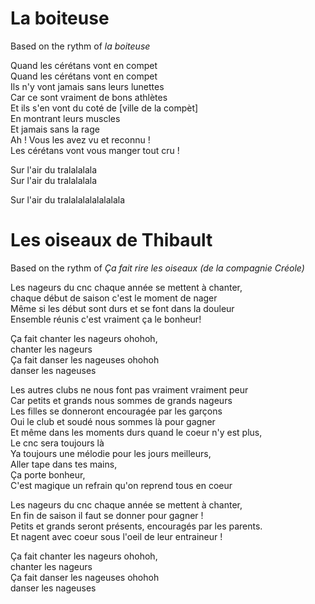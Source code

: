 # La boiteuse

Based on the rythm of *la boiteuse*

Quand les cérétans vont en compet<br/>
Quand les cérétans vont en compet<br/>
Ils n'y vont jamais sans leurs lunettes<br/>
Car ce sont vraiment de bons athlètes<br/>
Et ils s'en vont du coté de [ville de la compèt]<br/>
En montrant leurs muscles<br/>
Et jamais sans la rage<br/>
Ah ! Vous les avez vu et reconnu !<br/>
Les cérétans vont vous manger tout cru !<br/>

Sur l'air du tralalalala<br/>
Sur l'air du tralalalala<br/>

Sur l'air du tralalalalalalalala<br/>

# Les oiseaux de Thibault

Based on the rythm of *Ça fait rire les oiseaux (de la compagnie Créole)*<br/>

Les nageurs du cnc chaque année se mettent à chanter,<br/>
chaque début de saison c'est le moment de nager<br/>
Même si les début sont durs et se font dans la douleur<br/>
Ensemble réunis c'est vraiment ça le bonheur!<br/>

Ça fait chanter les nageurs ohohoh,<br/>
chanter les nageurs<br/>
Ça fait danser les nageuses ohohoh<br/>
danser les nageuses<br/>

Les autres clubs ne nous font pas vraiment vraiment peur<br/>
Car petits et grands nous sommes de grands nageurs<br/>
Les filles se donneront encouragée par les garçons<br/>
Oui le club et soudé nous sommes là pour gagner<br/>
Et même dans les moments durs quand le coeur n'y est plus,<br/>
Le cnc sera toujours là<br/>
Ya toujours une mélodie pour les jours meilleurs,<br/>
Aller tape dans tes mains,<br/>
Ça porte bonheur,<br/>
C'est magique un refrain qu'on reprend tous en coeur<br/>

Les nageurs du cnc chaque année se mettent à chanter,<br/>
En fin de saison il faut se donner pour gagner !<br/>
Petits et grands seront présents, encouragés par les parents.<br/>
Et nagent avec coeur sous l'oeil de leur entraineur !<br/>

Ça fait chanter les nageurs ohohoh,<br/>
chanter les nageurs<br/>
Ça fait danser les nageuses ohohoh<br/>
danser les nageuses<br/>